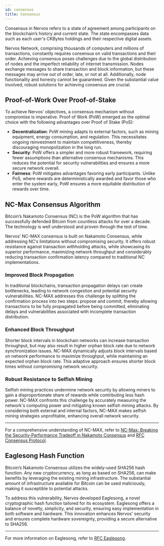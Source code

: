 ```yaml
---
id: consensus
title: Consensus
---
```


Consensus in Nervos refers to a state of agreement among participants on the blockchain’s history and current state. The state encompasses data such as each user's CKBytes holdings and their respective digital assets.

Nervos Network, comprising thousands of computers and millions of transactions, constantly requires consensus on valid transactions and their order. Achieving consensus poses challenges due to the global distribution of nodes and the imperfect reliability of internet transmission. Nodes exchange messages to share transaction and block information, but these messages may arrive out of order, late, or not at all. Additionally, node functionality and honesty cannot be guaranteed. Given the substantial value involved, robust solutions for achieving consensus are crucial.

## Proof-of-Work Over Proof-of-Stake

To achieve Nervos' objectives, a consensus mechanism without compromise is imperative. Proof of Work (PoW) emerged as the optimal choice with the following advantages over Proof of Stake (PoS):

- **Decentralization**: PoW mining adapts to external factors, such as mining equipment, energy consumption, and regulation. This necessitates ongoing reinvestment to maintain competitiveness, thereby discouraging monopolization in the long run.
- **Security**: PoW offers a simpler and more robust framework, requiring fewer assumptions than alternative consensus mechanisms. This reduces the potential for security vulnerabilities and ensures a more secure network overall.
- **Fairness**: PoW mitigates advantages favoring early participants. Unlike PoS, where rewards are deterministically awarded and favor those who enter the system early, PoW ensures a more equitable distribution of rewards over time.

## NC-Max Consensus Algorithm

Bitcoin’s Nakamoto Consensus (NC) is the PoW algorithm that has successfully defended Bitcoin from countless attacks for over a decade. The technology is well understood and proven through the test of time.

Nervos’ NC-MAX consensus is built on Nakamoto Consensus, while addressing NC‘s limitations without compromising security. It offers robust resistance against transaction withholding attacks, while showcasing its superior performance, maximizing network throughput and considerably reducing transaction confirmation latency compared to traditional NC implementations.

### Improved Block Propagation

In traditional blockchains, transaction propagation delays can create bottlenecks, leading to network congestion and potential security vulnerabilities. NC-MAX addresses this challenge by splitting the confirmation process into two steps: propose and commit, thereby allowing transactions to be fully propagated before being committed, eliminating delays and vulnerabilities associated with incomplete transaction distribution.

### Enhanced Block Throughput

Shorter block intervals in blockchain networks can increase transaction throughput, but may also result in higher orphan block rate due to network synchronization issues. NC-MAX dynamically adjusts block intervals based on network performance to maximize throughput, while maintaining an expected orphan block rate. This adaptive approach ensures shorter block times without compromising network security.

### Robust Resistance to Selfish Mining

Selfish mining practices undermine network security by allowing miners to gain a disproportionate share of rewards while contributing less hash power. NC-MAX confronts this challenge by accurately measuring the network's computing power and mitigating known selfish mining attacks. By considering both external and internal factors, NC-MAX makes selfish mining strategies unprofitable, enhancing overall network security.

---

For a comprehensive understanding of NC-MAX, refer to [NC-Max: Breaking the Security-Performance Tradeoff in Nakamoto Consensus](https://eprint.iacr.org/2020/1101) and [RFC Consensus Protocol](https://github.com/nervosnetwork/rfcs/blob/master/rfcs/0020-ckb-consensus-protocol/0020-ckb-consensus-protocol.md).

## Eaglesong Hash Function

Bitcoin’s Nakamoto Consensus utilizes the widely-used SHA256 hash function. Any new cryptocurrency, as long as based on SHA256, can make benefits by leveraging the existing mining infrastructure. The substantial amount of infrastructure available for Bitcoin can be used maliciously, making it susceptible to potential attacks.

To address this vulnerability, Nervos developed Eaglesong, a novel cryptographic hash function tailored for its ecosystem. Eaglesong offers a balance of novelty, simplicity, and security, ensuring easy implementation in both software and hardware. This innovation enhances Nervos' security and ensures complete hardware sovereignty, providing a secure alternative to SHA256.

---

For more information on Eaglesong, refer to [RFC Eaglesong](https://github.com/nervosnetwork/rfcs/blob/master/rfcs/0010-eaglesong/0010-eaglesong.md).
